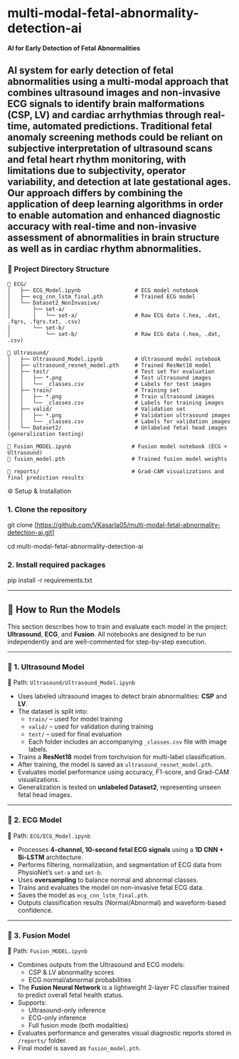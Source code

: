 # multi-modal-fetal-abnormality-detection-ai

**AI for Early Detection of Fetal Abnormalities**


AI system for early detection of fetal abnormalities using a multi-modal approach that combines ultrasound images and non-invasive ECG signals to identify brain malformations (CSP, LV) and cardiac arrhythmias through real-time, automated predictions.
Traditional fetal anomaly screening methods could be reliant on subjective interpretation of ultrasound scans and fetal heart rhythm monitoring, with limitations due to subjectivity, operator variability, and detection at late gestational ages. Our approach differs by combining the application of deep learning algorithms in order to enable automation and enhanced diagnostic accuracy with real-time and non-invasive assessment of abnormalities in brain structure as well as in cardiac rhythm abnormalities.
---

### 📁 Project Directory Structure
```text
📂 ECG/
│   ├── ECG_Model.ipynb                 # ECG model notebook
│   ├── ecg_cnn_lstm_final.pth          # Trained ECG model
│   └── Dataset2_NonInvasive/
│       ├── set-a/
│       │   └── set-a/                  # Raw ECG data (.hea, .dat, .fqrs, .fqrs.txt, .csv)
│       └── set-b/
│           └── set-b/                  # Raw ECG data (.hea, .dat, .csv)

📂 Ultrasound/
│   ├── Ultrasound_Model.ipynb          # Ultrasound model notebook
│   ├── ultrasound_resnet_model.pth     # Trained ResNet18 model
│   ├── test/                           # Test set for evaluation
│   │   ├── *.png                       # Test ultrasound images
│   │   └── _classes.csv                # Labels for test images
│   ├── train/                          # Training set
│   │   ├── *.png                       # Train ultrasound images
│   │   └── _classes.csv                # Labels for training images
│   ├── valid/                          # Validation set
│   │   ├── *.png                       # Validation ultrasound images
│   │   └── _classes.csv                # Labels for validation images
│   └── Dataset2/                       # Unlabeled fetal head images (generalization testing)

📄 Fusion_MODEL.ipynb                   # Fusion model notebook (ECG + Ultrasound)
📄 fusion_model.pth                     # Trained fusion model weights

📂 reports/                             # Grad-CAM visualizations and final prediction results
```
⚙️ Setup & Installation

### 1. Clone the repository
git clone [https://github.com/VKasarla05/multi-modal-fetal-abnormality-detection-ai.git]


cd multi-modal-fetal-abnormality-detection-ai

### 2. Install required packages


pip install -r requirements.txt


---

## 🚀 How to Run the Models

This section describes how to train and evaluate each model in the project: **Ultrasound**, **ECG**, and **Fusion**. All notebooks are designed to be run independently and are well-commented for step-by-step execution.

---

### 🧠 1. Ultrasound Model  
📍 Path: `Ultrasound/Ultrasound_Model.ipynb`

- Uses labeled ultrasound images to detect brain abnormalities: **CSP** and **LV**.
- The dataset is split into:
  - `train/` – used for model training  
  - `valid/` – used for validation during training  
  - `test/` – used for final evaluation  
  - Each folder includes an accompanying `_classes.csv` file with image labels.
- Trains a **ResNet18** model from torchvision for multi-label classification.
- After training, the model is saved as `ultrasound_resnet_model.pth`.
- Evaluates model performance using accuracy, F1-score, and Grad-CAM visualizations.
- Generalization is tested on **unlabeled Dataset2**, representing unseen fetal head images.

---

### 💓 2. ECG Model  
📍 Path: `ECG/ECG_Model.ipynb`

- Processes **4-channel, 10-second fetal ECG signals** using a **1D CNN + Bi-LSTM** architecture.
- Performs filtering, normalization, and segmentation of ECG data from PhysioNet’s `set-a` and `set-b`.
- Uses **oversampling** to balance normal and abnormal classes.
- Trains and evaluates the model on non-invasive fetal ECG data.
- Saves the model as `ecg_cnn_lstm_final.pth`.
- Outputs classification results (Normal/Abnormal) and waveform-based confidence.

---

### 🔗 3. Fusion Model  
📍 Path: `Fusion_MODEL.ipynb`

- Combines outputs from the Ultrasound and ECG models:
  - CSP & LV abnormality scores
  - ECG normal/abnormal probabilities
- The **Fusion Neural Network** is a lightweight 2-layer FC classifier trained to predict overall fetal health status.
- Supports:
  - Ultrasound-only inference  
  - ECG-only inference  
  - Full fusion mode (both modalities)
- Evaluates performance and generates visual diagnostic reports stored in `/reports/` folder.
- Final model is saved as `fusion_model.pth`.


